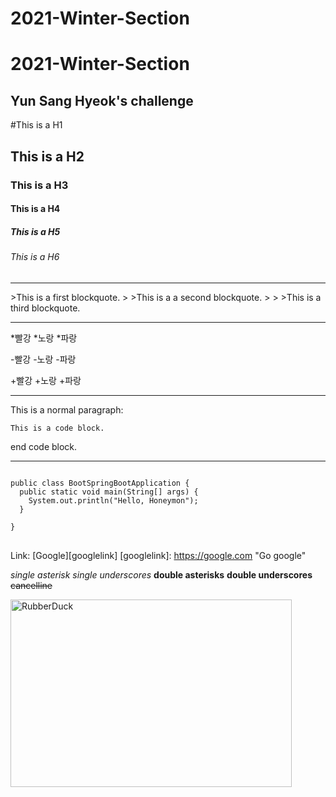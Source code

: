 # 2021-Winter-Section
2021-Winter-Section
====================
Yun Sang Hyeok's challenge
------------------------------

#This is a H1
## This is a H2
### This is a H3
#### This is a H4
##### This is a H5
###### This is a H6

<hr />
>This is a first blockquote.
> >This is a a second blockquote.
> > >This is a third blockquote.

<hr />
*빨강
    *노랑
        *파랑

-빨강
    -노랑
        -파랑
    
+빨강
    +노랑
        +파랑


<hr />

This is a normal paragraph:

    This is a code block.

end code block.


<hr />

<pre>
<code>
public class BootSpringBootApplication {
  public static void main(String[] args) {
    System.out.println("Hello, Honeymon");
  }

}
</code>
</pre>

Link: [Google][googlelink]
[googlelink]: https://google.com "Go google"

*single asterisk*
_single underscores_
**double asterisks**
__double underscores__
~~cancelline~~

<img src="C:\Users\yshg9\OneDrive\Desktop\crush.jpg" width="450px" height="300px" title="px(픽셀) 크기 설정" alt="RubberDuck"></img><br/>




